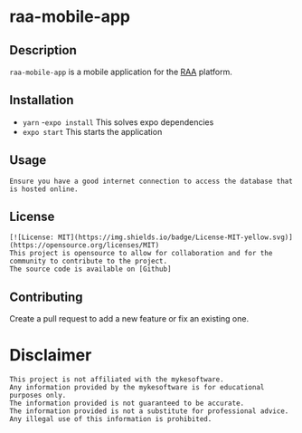 # raa-mobile-app

## Description

`raa-mobile-app` is a mobile application for the [RAA](https://raa.ch) platform.

## Installation
- `yarn`
-`expo install`   This  solves expo dependencies
- `expo start` This starts the application

## Usage
``` 
Ensure you have a good internet connection to access the database that is hosted online.
```

## License
    
    [![License: MIT](https://img.shields.io/badge/License-MIT-yellow.svg)](https://opensource.org/licenses/MIT)
    This project is opensource to allow for collaboration and for the community to contribute to the project.
    The source code is available on [Github]

 ## Contributing
 Create a pull request to add a new feature or fix an existing one.

 # Disclaimer
    This project is not affiliated with the mykesoftware.
    Any information provided by the mykesoftware is for educational purposes only.
    The information provided is not guaranteed to be accurate.
    The information provided is not a substitute for professional advice.
    Any illegal use of this information is prohibited.   